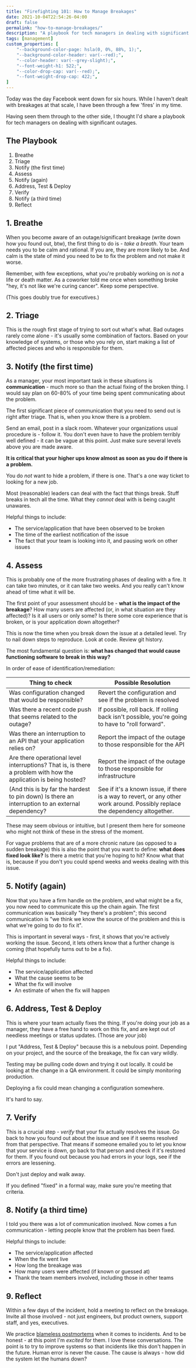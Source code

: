 ```yaml
---
title: "Firefighting 101: How to Manage Breakages"
date: 2021-10-04T22:54:26-04:00
draft: false
permalink: "how-to-manage-breakages/"
description: "A playbook for tech managers in dealing with significant outages."
tags: [management]
custom_properties: [
    "--background-color-page: hsla(0, 0%, 88%, 1);",
    "--background-color-header: var(--red);",
    "--color-header: var(--grey-slight);",
    "--font-weight-h1: 522;",
    "--color-drop-cap: var(--red);",
    "--font-weight-drop-cap: 422;",
]
---
```


Today was the day Facebook went down for six hours. While I haven't dealt with breakages at that scale, I have been through a few 'fires' in my time.

Having seen them through to the other side, I thought I'd share a playbook for tech managers on dealing with significant outages.

## The Playbook

1. Breathe
2. Triage
3. Notify (the first time)
4. Assess
5. Notify (again)
6. Address, Test & Deploy
7. Verify
8. Notify (a third time)
9. Reflect

## 1. Breathe

When you become aware of an outage/significant breakage (write down how you found out, btw), the first thing to do is - *take a breath*. Your team needs you to be calm and rational. If you are, they are more likely to be. And calm is the state of mind you need to be to fix the problem and not make it worse.

Remember, with few exceptions, what you're probably working on is _not_ a life or death matter. As a coworker told me once when something broke "hey, it's not like we're curing cancer". Keep some perspective.

(This goes doubly true for executives.)

## 2. Triage

This is the rough first stage of trying to sort out what's what. Bad outages rarely come alone - it's usually some combination of factors. Based on your knowledge of systems, or those who you rely on, start making a list of affected pieces and who is responsible for them.

## 3. Notify (the first time)

As a manager, your most important task in these situations is **communication** - much more so than the actual fixing of the broken thing. I would say plan on 60-80% of your time being spent communicating about the problem.

The first significant piece of communication that you need to send out is right after triage. That is, when you know there is a problem.

Send an email, post in a slack room. Whatever your organizations usual procedure is - follow it. You don't even have to have the problem terribly well defined - it can be vague at this point. Just make sure several levels above you are made aware.

**It is critical that your higher ups know almost as soon as you do if there is a problem.**

You do _not_ want to hide a problem, if there is one. That's a one way ticket to looking for a new job.

Most (reasonable) leaders can deal with the fact that things break. Stuff breaks in tech all the time. What they _cannot_ deal with is being caught unawares.

Helpful things to include:

- The service/application that have been observed to be broken
- The time of the earliest notification of the issue
- The fact that your team is looking into it, and pausing work on other issues

## 4. Assess

This is probably one of the more frustrating phases of dealing with a fire. It can take two minutes, or it can take two weeks. And you really can't know ahead of time what it will be.

The first point of your assessment should be - **what is the impact of the breakage**? How many users are affected (or, in what situation are they affected)? Is it all users or only some? Is there some core experience that is broken, or is your application down altogether?

This is now the time when you break down the issue at a detailed level. Try to nail down steps to reproduce. Look at code. Review git history.

The most fundamental question is: **what has changed that would cause functioning software to break in this way?**

In order of ease of identification/remediation:

| Thing to check      | Possible Resolution |
| ----------- | ----------- |
| Was configuration changed that would be responsible?  | Revert the configuration and see if the problem is resolved |
| Was there a recent code push that seems related to the outage? | If possible, roll back. If rolling back isn't possible, you're going to have to "roll forward".  |
| Was there an interruption to an API that your application relies on? | Report the impact of the outage to those responsible for the API |
| Are there operational level interruptions? That is, is there a problem with how the application is being hosted? | Report the impact of the outage to those responsible for infrastructure |
| (And this is by far the hardest to pin down) Is there an interruption to an external dependency? | See if it's a known issue, if there is a way to revert, or any other work around. Possibly replace the dependency altogether.|

These may seem obvious or intuitive, but I present them here for someone who might not think of these in the stress of the moment.

For vague problems that are of a more chronic nature (as opposed to a sudden breakage) this is also the point that you want to define: **what does fixed look like?** Is there a metric that you're hoping to hit? Know what that is, because if you don't you could spend weeks and weeks dealing with this issue.

## 5. Notify (again)

Now that you have a firm handle on the problem, and what might be a fix, you now need to communicate this up the chain again. The first communication was basically "hey there's a problem"; this second communication is "we think we know the source of the problem and this is what we're going to do to fix it".

This is important in several ways - first, it shows that you're actively working the issue. Second, it lets others know that a further change is coming (that hopefully turns out to be a fix).

Helpful things to include:

- The service/application affected
- What the cause seems to be
- What the fix will involve
- An estimate of when the fix will happen

## 6. Address, Test & Deploy

This is where your team actually fixes the thing. If you're doing your job as a manager, they have a free hand to work on this fix, and are kept out of needless meetings or status updates. (Those are _your_ job)

I put "Address, Test & Deploy" because this is a nebulous point. Depending on your project, and the source of the breakage, the fix can vary wildly.

Testing may be pulling code down and trying it out locally. It could be looking at the change in a QA environment. It could be simply monitoring production.

Deploying a fix could mean changing a configuration somewhere.

It's hard to say.

## 7. Verify

This is a crucial step - _verify_ that your fix actually resolves the issue. Go back to how you found out about the issue and see if it seems resolved from that perspective. That means if someone emailed you to let you know that your service is down, go back to that person and check if it's restored for them. If you found out because you had errors in your logs, see if the errors are lessening.

Don't just deploy and walk away.

If you defined "fixed" in a formal way, make sure you're meeting that criteria.

## 8. Notify (a third time)

I told you there was a lot of communication involved. Now comes a fun communication - letting people know that the problem has been fixed.

Helpful things to include:

- The service/application affected
- When the fix went live
- How long the breakage was
- How many users were affected (if known or guessed at)
- Thank the team members involved, including those in other teams

## 9. Reflect

Within a few days of the incident, hold a meeting to reflect on the breakage. Invite all those involved - not just engineers, but product owners, support staff, and yes, executives.

We practice [blameless postmortems](https://www.atlassian.com/incident-management/postmortem/blameless) when it comes to incidents. And to be honest - at this point I'm _excited_ for them. I love these conversations. The point is to try to improve systems so that incidents like this don't happen in the future. Human error is never the cause. The cause is always - how did the system let the humans down?
